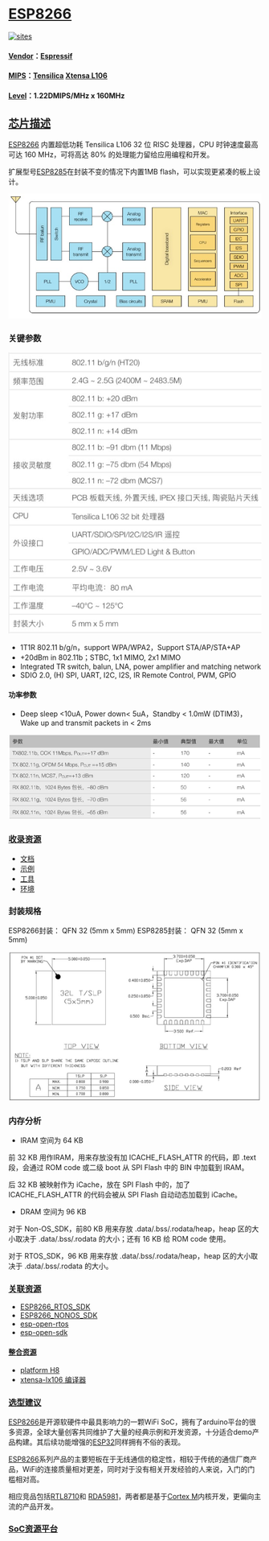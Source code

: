 ﻿# [ESP8266](https://github.com/sochub/ESP8266) 

[![sites](http://182.61.61.133/link/resources/SoC.png)](https://stop.stops.top) 

#### [Vendor](https://github.com/sochub/Vendor)：[Espressif](https://github.com/sochub/espressif)
#### [MIPS](https://github.com/sochub/MIPS)：[Tensilica](https://ip.cadence.com/ipportfolio/tensilica-ip) [Xtensa L106](https://github.com/sochub)
#### [Level](https://github.com/sochub/Level)：1.22DMIPS/MHz x 160MHz

## [芯片描述](https://github.com/sochub/ESP8266/wiki) 

[ESP8266](https://github.com/sochub/ESP8266) 内置超低功耗 Tensilica L106 32 位 RISC 处理器，CPU 时钟速度最高可达 160 MHz，可将高达 80% 的处理能力留给应用编程和开发。

扩展型号[ESP8285](https://github.com/sochub/ESP8266)在封装不变的情况下内置1MB flash，可以实现更紧凑的板上设计。

[![sites](docs/ESP8266.jpg)](https://www.espressif.com/zh-hans/products/hardware/esp8266ex/overview) 


### 关键参数

[![sites](docs/ESP8266EX.jpg)](https://www.espressif.com/zh-hans/products/hardware/esp8266ex/overview) 

* 1T1R 802.11 b/g/n，support WPA/WPA2，Support STA/AP/STA+AP
* +20dBm in 802.11b；STBC, 1x1 MIMO, 2x1 MIMO
* Integrated TR switch, balun, LNA, power amplifier and matching network
* SDIO 2.0, (H) SPI, UART, I2C, I2S, IR Remote Control, PWM, GPIO

#### 功率参数

* Deep sleep <10uA, Power down< 5uA，Standby < 1.0mW (DTIM3)，Wake up and transmit packets in < 2ms

[![sites](docs/ESP8266PWR.jpg)](https://www.espressif.com/zh-hans/products/hardware/esp8266ex/overview) 

### [收录资源](https://github.com/sochub/ESP8266)

* [文档](docs/)
* [示例](project/)
* [工具](tools/)
* [环境](espressif/)


### 封装规格

ESP8266封装： QFN 32 (5mm x 5mm)
ESP8285封装： QFN 32 (5mm x 5mm)

[![sites](docs/ESP8266P.jpg)](https://www.espressif.com/zh-hans/products/hardware/esp8266ex/overview) 

### 内存分析

* IRAM 空间为 64 KB

前 32 KB 用作IRAM，用来存放没有加 ICACHE_FLASH_ATTR 的代码，即 .text 段，会通过 ROM code 或二级 boot 从 SPI Flash 中的 BIN 中加载到 IRAM。

后 32 KB 被映射作为 iCache，放在 SPI Flash 中的，加了 ICACHE_FLASH_ATTR 的代码会被从 SPI Flash 自动动态加载到 iCache。

* DRAM 空间为 96 KB

对于 Non-OS_SDK，前80 KB 用来存放 .data/.bss/.rodata/heap，heap 区的大小取决于 .data/.bss/.rodata 的大小；还有 16 KB 给 ROM code 使用。

对于 RTOS_SDK，96 KB 用来存放 .data/.bss/.rodata/heap，heap 区的大小取决于 .data/.bss/.rodata 的大小。


### [关联资源](https://github.com/sochub)

* [ESP8266_RTOS_SDK](https://github.com/espressif/ESP8266_RTOS_SDK)
* [ESP8266_NONOS_SDK](https://github.com/espressif/ESP8266_NONOS_SDK)
* [esp-open-rtos](https://github.com/SuperHouse/esp-open-rtos)
* [esp-open-sdk](https://github.com/pfalcon/esp-open-sdk)

#### [整合资源](https://github.com/sochub)

* [platform H8](https://github.com/OS-Q/H8)
* [xtensa-lx106 编译器](https://github.com/sochub/xtensa-lx106)


### [选型建议](https://github.com/sochub)

[ESP8266](https://github.com/sochub/ESP8266)是开源软硬件中最具影响力的一颗WiFi SoC，拥有了arduino平台的很多资源，全球大量创客共同维护了大量的经典示例和开发资源，十分适合demo产品构建。其后续功能增强的[ESP32](https://github.com/sochub/ESP32)同样拥有不俗的表现。

[ESP8266](https://github.com/sochub/ESP8266)系列产品的主要短板在于无线通信的稳定性，相较于传统的通信厂商产品，WiFi的连接质量相对更差，同时对于没有相关开发经验的人来说，入门的门槛相对高。

相应竞品包括[RTL8710](https://github.com/sochub/RTL8710)和 [RDA5981](https://github.com/sochub/RDA5981)，两者都是基于[Cortex M](https://github.com/sochub/CM)内核开发，更偏向主流的产品开发。

###  [SoC资源平台](http://www.qitas.cn)   
